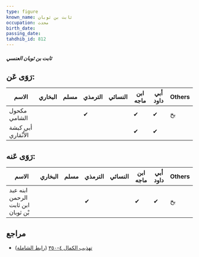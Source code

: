 ```yaml
---
type: figure
known_name: ثابت بن ثوبان
occupation: محدث
birth_date:
passing_date:
tahdhib_id: 812
---
```

##### ثابت بن ثوبان العنسي

## رَوَى عَن:
| الاسم                | البخاري | مسلم | الترمذي | النسائي | ابن ماجه | أبي داود | Others |
| -------------------- | ------- | ---- | ------- | ------- | -------- | -------- | ------ |
| مكحول الشامي         |         |      | ✔       |         | ✔        | ✔        | بخ     |
| أبي كبشة الأَنْمَاري |         |      |         |         | ✔        | ✔        |        |
## رَوَى عَنه:
| الاسم                              | البخاري | مسلم | الترمذي | النسائي | ابن ماجه | أبي داود | Others |
| ---------------------------------- | ------- | ---- | ------- | ------- | -------- | -------- | ------ |
| ابنه عبد الرحمن ابن ثابت بْن ثوبان |         |      | ✔       |         | ✔        | ✔        | بخ     |
## مراجع
- [تهذيب الكمال ٤-٣٥٠](obsidian://open?vault=Tahdhib-al-Kamal&file=Figures/٨١٢-ثابت%20بن%20ثوبان%20العنسي) ([رابط الشاملة](https://shamela.ws/book/3722/1864))